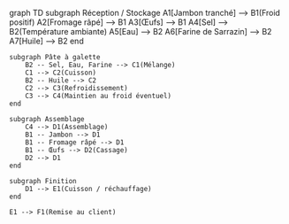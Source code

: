 graph TD
    subgraph Réception / Stockage
        A1[Jambon tranché] --> B1(Froid positif)
        A2[Fromage râpé] --> B1
        A3[Œufs] --> B1
        A4[Sel] --> B2(Température ambiante)
        A5[Eau] --> B2
        A6[Farine de Sarrazin] --> B2
        A7[Huile] --> B2
    end

    subgraph Pâte à galette
        B2 -- Sel, Eau, Farine --> C1(Mélange)
        C1 --> C2(Cuisson)
        B2 -- Huile --> C2
        C2 --> C3(Refroidissement)
        C3 --> C4(Maintien au froid éventuel)
    end

    subgraph Assemblage
        C4 --> D1(Assemblage)
        B1 -- Jambon --> D1
        B1 -- Fromage râpé --> D1
        B1 -- Œufs --> D2(Cassage)
        D2 --> D1
    end

    subgraph Finition
        D1 --> E1(Cuisson / réchauffage)
    end

    E1 --> F1(Remise au client)